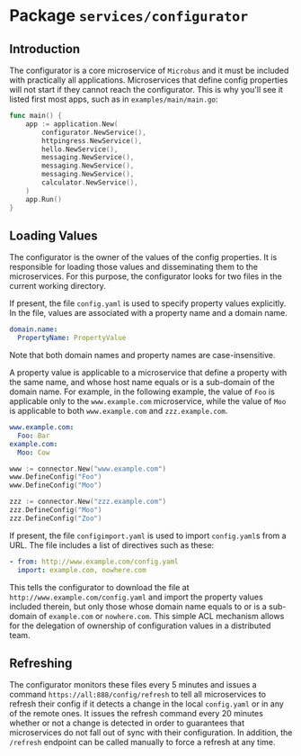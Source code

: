 # Package `services/configurator`

## Introduction

The configurator is a core microservice of `Microbus` and it must be included with practically all applications. Microservices that define config properties will not start if they cannot reach the configurator. This is why you'll see it listed first most apps, such as in `examples/main/main.go`:

```go
func main() {
	app := application.New(
		configurator.NewService(),
		httpingress.NewService(),
		hello.NewService(),
		messaging.NewService(),
		messaging.NewService(),
		messaging.NewService(),
		calculator.NewService(),
	)
	app.Run()
}
```

## Loading Values

The configurator is the owner of the values of the config properties. It is responsible for loading those values and disseminating them to the microservices. For this purpose, the configurator looks for two files in the current working directory.

If present, the file `config.yaml` is used to specify property values explicitly. In the file, values are associated with a property name and a domain name.

```yaml
domain.name:
  PropertyName: PropertyValue
```

Note that both domain names and property names are case-insensitive.

A property value is applicable to a microservice that define a property with the same name, and whose host name equals or is a sub-domain of the domain name. For example, in the following example, the value of `Foo` is applicable only to the `www.example.com` microservice, while the value of `Moo` is applicable to both `www.example.com` and `zzz.example.com`.

```yaml
www.example.com:
  Foo: Bar
example.com:
  Moo: Cow
```

```go
www := connector.New("www.example.com")
www.DefineConfig("Foo")
www.DefineConfig("Moo")

zzz := connector.New("zzz.example.com")
zzz.DefineConfig("Moo")
zzz.DefineConfig("Zoo")
```

If present, the file `configimport.yaml` is used to import `config.yaml`s from a URL. The file includes a list of directives such as these:

```yaml
- from: http://www.example.com/config.yaml
  import: example.com, nowhere.com
```

This tells the configurator to download the file at `http://www.example.com/config.yaml` and import the property values included therein, but only those whose domain name equals to or is a sub-domain of `example.com` or `nowhere.com`. This simple ACL mechanism allows for the delegation of ownership of configuration values in a distributed team.

## Refreshing

The configurator monitors these files every 5 minutes and issues a command `https://all:888/config/refresh` to tell all microservices to refresh their config if it detects a change in the local `config.yaml` or in any of the remote ones. It issues the refresh command every 20 minutes whether or not a change is detected in order to guarantees that microservices do not fall out of sync with their configuration. In addition, the `/refresh` endpoint can be called manually to force a refresh at any time.
